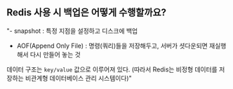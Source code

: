 ## Redis 사용 시 백업은 어떻게 수행할까요?

"- snapshot : 특정 지점을 설정하고 디스크에 백업

- AOF(Append Only File) : 명령(쿼리)들을 저장해두고, 서버가 셧다운되면 재실행해서 다시 만들어 놓는 것

데이터 구조는 `key/value` 값으로 이루어져 있다. (따라서 Redis는 비정형 데이터를 저장하는 비관계형 데이터베이스 관리 시스템이다)"

